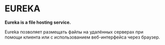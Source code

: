 # EUREKA

**Eureka is a file hosting service.**

Eureka позволяет размещать файлы на удалённых серверах при помощи клиента или с использованием веб-интерфейса через браузер.